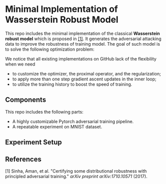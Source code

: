 # Minimal Implementation of Wasserstein Robust Model
This repo includes the minimal implementation of the classical **Wasserstein robust model** which is proposed in [[1]](#1). It generates the adversarial attacking data to improve the robustness of training model. The goal of such model is to solve the following optimization problem:



We notice that all existing implementations on GitHub lack of the flexibility when we need 

* to customize the optimizer, the proximal operator, and the regularization;
* to apply more than one step gradient ascent updates in the inner loop; 
* to utilize the training history to boost the speed of training.

  



## Components

This repo includes the following parts:

* A highly customizable Pytorch adversarial training pipeline.  
* A repeatable experiment on MNIST dataset.



## Experiment Setup







## References

<a id="1">[1]</a> Sinha, Aman, et al. "Certifying some distributional robustness with principled adversarial training." *arXiv preprint arXiv:1710.10571* (2017).



